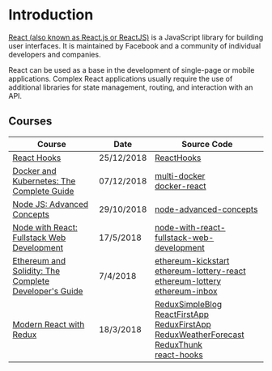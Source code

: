 # Introduction
[React (also known as React.js or ReactJS)](https://en.wikipedia.org/wiki/React_(JavaScript_library)) is a JavaScript library for building user interfaces. It is maintained by Facebook and a community of individual developers and companies.

React can be used as a base in the development of single-page or mobile applications. Complex React applications usually require the use of additional libraries for state management, routing, and interaction with an API.

## Courses
| Course                                                                                                                                         | Date               | Source Code                                                                                         |
| ----------------------------------------------------------------------------------------------------------------------------------------------- | ------------------- | --------------------------------------------------------------------------------------------------- |
| [React Hooks](/frontend/react-react-hooks.md)| 25/12/2018 | [ReactHooks](https://github.com/peelmicro/ReactHooks)|
| [Docker and Kubernetes: The Complete Guide](/other/docker-multi-docker.md)| 07/12/2018 | [multi-docker](https://github.com/peelmicro/multi-docker) <br> [docker-react](https://github.com/peelmicro/docker-react)                                         |
| [Node JS: Advanced Concepts](/backend/nodejs-advanced-node-for-developers.md)| 29/10/2018 | [node-advanced-concepts](https://github.com/peelmicro/node-advanced-concepts) |
| [Node with React: Fullstack Web Development](/backend/nodejs-node-with-react-fullstack-web-development.md)| 17/5/2018 | [node-with-react-fullstack-web-development](https://github.com/peelmicro/node-with-react-fullstack-web-development)         |
| [Ethereum and Solidity: The Complete Developer's Guide](/other/blockchain-ethereum-kickstart.md)| 7/4/2018 | [ethereum-kickstart](https://github.com/peelmicro/ethereum-kickstart)<br>[ethereum-lottery-react](https://github.com/peelmicro/ethereum-lottery-react)<br>[ethereum-lottery](https://github.com/peelmicro/ethereum-lottery)<br>[ethereum-inbox](https://github.com/peelmicro/ethereum-inbox)|
| [Modern React with Redux](/frontend/react-react-redux.md)| 18/3/2018 | [ReduxSimpleBlog](https://github.com/peelmicro/ReduxSimpleBlog)<br>[ReactFirstApp](https://github.com/peelmicro/ReactFirstApp)<br>[ReduxFirstApp](https://github.com/peelmicro/ReduxFirstApp)<br>[ReduxWeatherForecast](https://github.com/peelmicro/ReduxWeatherForecast)<br>[ReduxThunk](https://github.com/peelmicro/ReduxThunk)<br>[react-hooks](https://github.com/peelmicro/react-hooks)|

